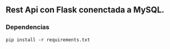 ## Rest Api con Flask conenctada a MySQL.

### Dependencias

```python3
pip install -r requirements.txt
```
